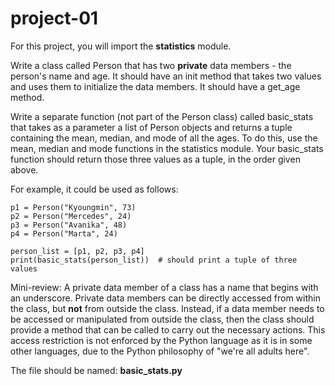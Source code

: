 # project-01

For this project, you will import the **statistics** module.

Write a class called Person that has two **private** data members - the person's name and age.  It should have an init method that takes two values and uses them to initialize the data members.  It should have a get_age method.

Write a separate function (not part of the Person class) called basic_stats that takes as a parameter a list of Person objects and returns a tuple containing the mean, median, and mode of all the ages.  To do this, use the mean, median and mode functions in the statistics module.  Your basic_stats function should return those three values as a tuple, in the order given above.

For example, it could be used as follows:
```
p1 = Person("Kyoungmin", 73)
p2 = Person("Mercedes", 24)
p3 = Person("Avanika", 48)
p4 = Person("Marta", 24)

person_list = [p1, p2, p3, p4]
print(basic_stats(person_list))  # should print a tuple of three values
```

Mini-review: A private data member of a class has a name that begins with an underscore.  Private data members can be directly accessed from within the class, but **not** from outside the class.  Instead, if a data member needs to be accessed or manipulated from outside the class, then the class should provide a method that can be called to carry out the necessary actions.  This access restriction is not enforced by the Python language as it is in some other languages, due to the Python philosophy of "we're all adults here".

The file should be named: **basic_stats.py**
